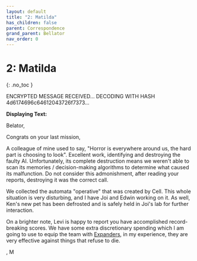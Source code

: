 ```yaml
---
layout: default
title: "2: Matilda"
has_children: false
parent: Correspondence
grand_parent: Bellator
nav_order: 0
---
```

# 2: Matilda
{: .no_toc }

ENCRYPTED MESSAGE RECEIVED…
DECODING WITH HASH 4d6174696c64612043726f7373…

**Displaying Text:**

Belator,

Congrats on your last mission,

A colleague of mine used to say, "Horror is everywhere around us, the hard part is choosing to look". Excellent work, identifying and destroying the faulty AI. Unfortunately, its complete destruction means we weren't able to scan its memories / decision-making algorithms to determine what caused its malfunction. Do not consider this admonishment, after reading your reports, destroying it was the correct call.  
  
We collected the automata "operative" that was created by Cell. This whole situation is very disturbing, and I have Joi and Edwin working on it. As well, Ken's new pet has been defrosted and is safely held in Joi's lab for further interaction.  
  
On a brighter note, Levi is happy to report you have accomplished record-breaking scores. We have some extra discretionary spending which I am going to use to equip the team with [Expanders](Game/Blocks/Expanders), in my experience, they are very effective against things that refuse to die.

, M

